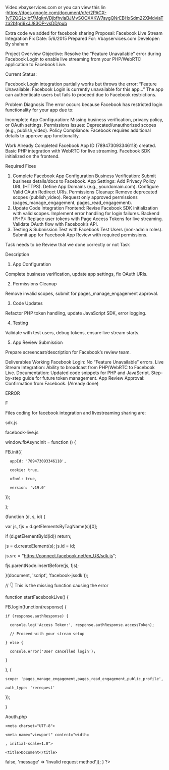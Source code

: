 Video.vbayservices.com
or you can view this lin :https://docs.google.com/document/d/e/2PACX-1vTZQGLxibf7MqknVDjbfhvlaBJMvSOOXXKW7aygQNrEBHxSdm22XMdviaTza2bfpri9xJJ83OP-vsDD/pub

Extra code we added for facebook sharing
Proposal: Facebook Live Stream Integration Fix
Date: 5/6/2015
Prepared For: Vbayservices.com
Developer: By shaham


Project Overview
Objective: Resolve the “Feature Unavailable” error during Facebook Login to enable live streaming from your PHP/WebRTC application to Facebook Live.

Current Status:

Facebook Login integration partially works but throws the error:
“Feature Unavailable: Facebook Login is currently unavailable for this app…”
The app can authenticate users but fails to proceed due to Facebook restrictions.

Problem Diagnosis
The error occurs because Facebook has restricted login functionality for your app due to:

Incomplete App Configuration: Missing business verification, privacy policy, or OAuth settings.
Permissions Issues: Deprecated/unauthorized scopes (e.g., publish_video).
Policy Compliance: Facebook requires additional details to approve app functionality.

Work Already Completed
Facebook App ID (789473093346118) created.
Basic PHP integration with WebRTC for live streaming.
Facebook SDK initialized on the frontend.

Required Fixes
1. Complete Facebook App Configuration
Business Verification: Submit business details/docs to Facebook.
App Settings:
Add Privacy Policy URL (HTTPS).
Define App Domains (e.g., yourdomain.com).
Configure Valid OAuth Redirect URIs.
Permissions Cleanup:
Remove deprecated scopes (publish_video).
Request only approved permissions (pages_manage_engagement, pages_read_engagement).
2. Update Code Integration
Frontend:
Revise Facebook SDK initialization with valid scopes.
Implement error handling for login failures.
Backend (PHP):
Replace user tokens with Page Access Tokens for live streaming.
Validate OAuth flow with Facebook’s API.
3. Testing & Submission
Test with Facebook Test Users (non-admin roles).
Submit app for Facebook App Review with required permissions.

Task needs to be Review that we done correctly or not
Task

Description

1. App Configuration

Complete business verification, update app settings, fix OAuth URIs.

2. Permissions Cleanup

Remove invalid scopes, submit for pages_manage_engagement approval.

3. Code Updates

Refactor PHP token handling, update JavaScript SDK, error logging.

4. Testing

Validate with test users, debug tokens, ensure live stream starts.

5. App Review Submission

Prepare screencast/description for Facebook’s review team.


Deliverables
Working Facebook Login: No “Feature Unavailable” errors.
Live Stream Integration: Ability to broadcast from PHP/WebRTC to Facebook Live.
Documentation:
Updated code snippets for PHP and JavaScript.
Step-by-step guide for future token management.
App Review Approval: Confirmation from Facebook. (Already done)




ERROR



F


Files coding for facebook integration and livestreaming sharing are:

sdk.js 


<script>

  window.fbAsyncInit = function() {

    FB.init({

      appId      : '789473093346118',

      xfbml      : true,

      version    : 'v22.0'

    });

    FB.AppEvents.logPageView();

  };


  (function(d, s, id){

     var js, fjs = d.getElementsByTagName(s)[0];

     if (d.getElementById(id)) {return;}

     js = d.createElement(s); js.id = id;

     js.src = "https://connect.facebook.net/en_US/sdk.js";

     fjs.parentNode.insertBefore(js, fjs);

   }(document, 'script', 'facebook-jssdk'));

</script>



facebook-live.js



window.fbAsyncInit = function () {

  FB.init({

      appId: '789473093346118',

      cookie: true,

      xfbml: true,

      version: 'v19.0'

  });

};


(function (d, s, id) {

  var js, fjs = d.getElementsByTagName(s)[0];

  if (d.getElementById(id)) return;

  js = d.createElement(s); js.id = id;

  js.src = "https://connect.facebook.net/en_US/sdk.js";

  fjs.parentNode.insertBefore(js, fjs);

}(document, 'script', 'facebook-jssdk'));


// 👇 This is the missing function causing the error

function startFacebookLive() {

  FB.login(function(response) {

    if (response.authResponse) {

      console.log('Access Token:', response.authResponse.accessToken);

      // Proceed with your stream setup

    } else {

      console.error('User cancelled login');

    }

  }, {

    scope: 'pages_manage_engagement,pages_read_engagement,public_profile',

    auth_type: 'rerequest'

  });

}






Aouth.php


<!DOCTYPE html>

<html lang="en">

<head>

    <meta charset="UTF-8">

    <meta name="viewport" content="width=

    , initial-scale=1.0">

    <title>Document</title>

</head>

<body>

   

<?php

if ($_SERVER['REQUEST_METHOD'] === 'POST') {

   

    // Example: Handle Facebook callback

    session_start();

   

    $appId = '789473093346118';

    $appSecret = '91dfa440560ea34af10927c0a199b5dc';

    $redirectUri = 'https://video.vbayservices.com/facebook-auth';

   

    // Step 1: Get authorization code

    if (!isset($_GET['code'])) {

        $authUrl = "https://www.facebook.com/v19.0/dialog/oauth?client_id=$appId&redirect_uri=$redirectUri&scope=pages_manage_engagement,pages_read_engagement";

        header("Location: $authUrl");

        exit;

    }

   

    // Step 2: Exchange code for access token

    $code = $_GET['code'];

    $tokenUrl = "https://graph.facebook.com/v19.0/oauth/access_token?client_id=$appId&client_secret=$appSecret&code=$code&redirect_uri=$redirectUri";

    $response = json_decode(file_get_contents($tokenUrl), true);

   

    if (isset($response['access_token'])) {

        $_SESSION['fb_access_token'] = $response['access_token'];

        // Proceed to create live stream

    } else {

        die("Error: " . $response['error']['message']);

    }

   

}













else {

    echo json_encode(['success' => false, 'message' => 'Invalid request method']);

}

?>





</body>

</html>




